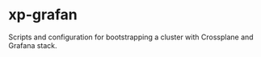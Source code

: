 # xp-grafan

Scripts and configuration for bootstrapping a cluster with Crossplane and Grafana stack.
